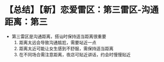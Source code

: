 # 【总结】【新】恋爱雷区：第三雷区-沟通距离：第三

-   第三雷区是沟通距离，搭讪时保持适当距离很重要
    1.  距离太远会导致沟通尴尬，需要站近一点
    2.  距离太近可能让女生感到不舒服，需保持适当距离
    3.  在不同场合需注意距离，夜店可贴近讲话，约会时慢慢贴近